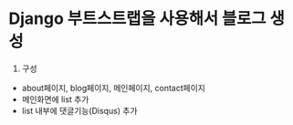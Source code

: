 # Django 부트스트랩을 사용해서 블로그 생성

1. 구성
  - about페이지, blog페이지, 메인페이지, contact페이지
  - 메인화면에 list 추가
  - list 내부에 댓글기능(Disqus) 추가
